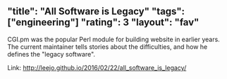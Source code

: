 "title": "All Software is Legacy"
"tags": ["engineering"]
"rating": 3
"layout": "fav"
---

CGI.pm was the popular Perl module for building website in earlier years. The current maintainer tells stories about the difficulties, and how he defines the "legacy software".

Link: http://leejo.github.io/2016/02/22/all_software_is_legacy/
